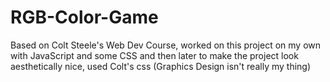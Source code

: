 # RGB-Color-Game
Based on Colt Steele's Web Dev Course, worked on this project on my own with JavaScript and some CSS and then later to make the project look aesthetically nice, used Colt's css (Graphics Design isn't really my thing)
